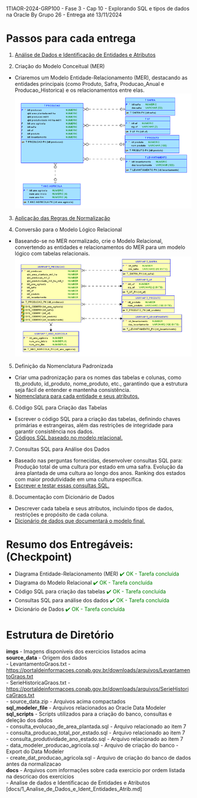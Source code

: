 1TIAOR-2024-GRP100 - Fase 3 - Cap 10 - Explorando SQL e tipos de dados na Oracle 
By Grupo 26 - Entrega até 13/11/2024

# Passos para cada entrega

1.	[Análise de Dados e Identificação de Entidades e Atributos](https://github.com/RM559712/fase3_cap10/blob/main/docs/1_Analise_de_Dados_e_Ident_Entidades_Atrib.md)  
    
2.	Criação do Modelo Conceitual (MER)  
- Criaremos um Modelo Entidade-Relacionamento (MER), destacando as entidades principais (como Produto, Safra, Producao_Anual e Producao_Historica) 
  e os relacionamentos entre elas.  
    ![Diagrama MER](https://github.com/RM559712/fase3_cap10/blob/main/imgs/MER_Logical_Image_07Nov24v1.png)

3.	[Aplicação das Regras de Normalização](https://github.com/RM559712/fase3_cap10/blob/main/docs/3_Aplicando_Normalizacao.md)
   
4.	Conversão para o Modelo Lógico Relacional
- Baseando-se no MER normalizado, crie o Modelo Relacional, convertendo as entidades e relacionamentos do MER para um modelo lógico com tabelas relacionais.
![Diagrama do Modelo Relacional](https://github.com/RM559712/fase3_cap10/blob/main/imgs/Relational_Image_07Nov24v1.png)

5.	Definição da Nomenclatura Padronizada
- Criar uma padronização para os nomes das tabelas e colunas, como tb_produto, id_produto, nome_produto, etc., garantindo que a estrutura seja fácil de entender e   mantenha consistência.
- [Nomenclatura para cada entidade e seus atributos.](https://github.com/RM559712/fase3_cap10/blob/main/docs/5_Nomenclatura_Entidades_Atributos.md)

6.	Código SQL para Criação das Tabelas
- Escrever o código SQL para a criação das tabelas, definindo chaves primárias e estrangeiras, além das restrições de integridade para garantir consistência nos dados.
- [Códigos SQL baseado no modelo relacional.](https://github.com/RM559712/fase3_cap10/blob/main/sql_scripts/create_dat_producao_agricola.sql)

7.	Consultas SQL para Análise dos Dados  
- Baseado nas perguntas fornecidas, desenvolver consultas SQL para:
    Produção total de uma cultura por estado em uma safra.
    Evolução da área plantada de uma cultura ao longo dos anos.
    Ranking dos estados com maior produtividade em uma cultura específica.
- [Escrever e testar essas consultas SQL.](https://github.com/RM559712/fase3_cap10/blob/main/docs/7_Consultas_SQL_para_Analise_dos_Dados.md)

8.	Documentação com Dicionário de Dados
- Descrever cada tabela e seus atributos, incluindo tipos de dados, restrições e propósito de cada coluna.
- [Dicionário de dados que documentará o modelo final.]()

# Resumo dos Entregáveis:  (Checkpoint)
- Diagrama Entidade-Relacionamento (MER)  <span style="color: green;">✔️ OK - Tarefa concluída</span>
- Diagrama do Modelo Relacional  <span style="color: green;">✔️ OK - Tarefa concluída</span>
- Código SQL para criação das tabelas  <span style="color: green;">✔️ OK - Tarefa concluída</span>
- Consultas SQL para análise dos dados  <span style="color: green;">✔️ OK - Tarefa concluída</span>
- Dicionário de Dados  <span style="color: green;">✔️ OK - Tarefa concluída</span>

# **Estrutura de Diretório**

**imgs** - Imagens disponiveis dos exercicios listados acima  
**source_data** - Origem dos dados  
    - LevantamentoGraos.txt - https://portaldeinformacoes.conab.gov.br/downloads/arquivos/LevantamentoGraos.txt  
    - SerieHistoricaGraos.txt - https://portaldeinformacoes.conab.gov.br/downloads/arquivos/SerieHistoricaGraos.txt  
    - source_data.zip - Arquivos acima compactados  
**sql_modeler_file** - Arquivos relacionados ao Oracle Data Modeler  
**sql_scripts** - Scripts utilizados para a criação do banco, consultas e deleção dos dados  
    - consulta_evolucao_de_area_plantada.sql - Arquivo relacionado ao item 7  
    - consulta_producao_total_por_estado.sql - Arquivo relacionado ao item 7  
    - consulta_produtividade_ano_estado.sql - Arquivo relacionado ao item 7  
    - data_modeler_producao_agricola.sql - Arquivo de criação do banco - Export do Data Modeler  
    - create_dat_producao_agricola.sql - Arquivo de criação do banco de dados antes da normalizacao  
**docs** - Arquivos com informações sobre cada exercicio por ordem listada na descricao dos exercicios  
    - Analise de dados e Identificacao de Entidades e Atributos [docs/1_Analise_de_Dados_e_Ident_Entidades_Atrib.md]  


